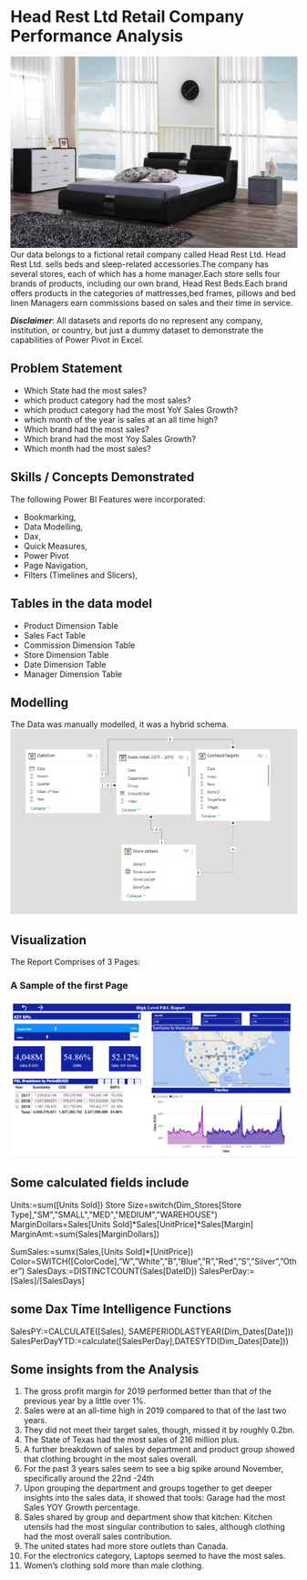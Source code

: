 # Head Rest Ltd Retail Company Performance Analysis
![]( https://github.com/CoyoteStark25/Head_Rest_Ltd_Retail_Company_Analysis_Excel/blob/main/HeadRestBedPic.jpg)
Our data belongs to a fictional retail company called Head Rest Ltd. Head Rest Ltd. sells beds and sleep-related accessories.The company has several stores, each of which has a home manager.Each store sells four brands of products, including our own brand, Head Rest Beds.Each brand offers products in the categories of mattresses,bed frames, pillows and bed linen Managers earn commissions based on sales and their time in service.

_**Disclaimer**_: All datasets and reports do no represent any company, institution, or country, but just a dummy dataset to demonstrate the capabilities of Power Pivot in Excel.

## Problem Statement
- Which State had the most sales?
- which product category had the most sales?
- which product category had the most YoY Sales Growth?
- which month of the year is sales at an all time high?
- Which brand had the most sales?
- Which brand had the most Yoy Sales Growth?
- Which month had the most sales?

## Skills / Concepts Demonstrated
The following Power BI Features were incorporated:

- Bookmarking,
- Data Modelling,
- Dax,
- Quick Measures,
- Power Pivot
- Page Navigation,
- Filters (Timelines and Slicers),

## Tables in the data model
- Product Dimension Table 
- Sales Fact Table
- Commission Dimension Table
- Store Dimension Table
- Date Dimension Table
- Manager Dimension Table

## Modelling
The Data was manually modelled, it was a hybrid schema.
![](https://github.com/CoyoteStark25/Profit_and_Loss_Report-Power_BI_Project/blob/main/Images/DataModel.PNG)

## Visualization
The Report Comprises of 3 Pages:
### A Sample of the first Page
![](https://github.com/CoyoteStark25/Profit_and_Loss_Report-Power_BI_Project/blob/main/Images/ReportPage1.PNG)

## Some calculated fields include
Units:=sum([Units Sold])
Store Size=switch(Dim_Stores[Store Type],"SM","SMALL","MED","MEDIUM","WAREHOUSE")
MarginDollars=Sales[Units Sold]*Sales[UnitPrice]*Sales[Margin]
MarginAmt:=sum(Sales[MarginDollars])

SumSales:=sumx(Sales,[Units Sold]*[UnitPrice])
Color=SWITCH([ColorCode],”W”,”White”,”B”,”Blue”,”R”,”Red”,”S”,”Silver”,”Other”)
SalesDays:=DISTINCTCOUNT(Sales[DateID])
SalesPerDay:=[Sales]/[SalesDays]

## some Dax Time Intelligence Functions
SalesPY:=CALCULATE([Sales], SAMEPERIODLASTYEAR(Dim_Dates[Date]))
SalesPerDayYTD:=calculate([SalesPerDay],DATESYTD(Dim_Dates[Date]))


## Some insights from the Analysis
1.	The gross profit margin for 2019 performed better than that of the previous year by a little over 1%.
2.	Sales were at an all-time high in 2019 compared to that of the last two years.
3.	They did not meet their target sales, though, missed it by roughly 0.2bn.
4.	The State of Texas had the most sales of 216 million plus.
5.	A further breakdown of sales by department and product group showed that clothing brought in the most sales overall.
6.	For the past 3 years sales seem to see a big spike around November, specifically around the 22nd -24th 
7.	Upon grouping the department and groups together to get deeper insights into the sales data, it showed that tools: Garage had the most Sales YOY Growth percentage.
8.	Sales shared by group and department show that kitchen: Kitchen utensils had the most singular contribution to sales, although clothing had the most overall sales contribution.
9.	The united states had more store outlets than Canada.
10.	For the electronics category, Laptops seemed to have the most sales.
11.	Women’s clothing sold more than male clothing.
